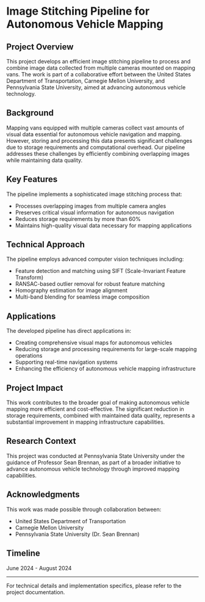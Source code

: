 # Image Stitching Pipeline for Autonomous Vehicle Mapping

## Project Overview
This project develops an efficient image stitching pipeline to process and combine image data collected from multiple cameras mounted on mapping vans. The work is part of a collaborative effort between the United States Department of Transportation, Carnegie Mellon University, and Pennsylvania State University, aimed at advancing autonomous vehicle technology.

## Background
Mapping vans equipped with multiple cameras collect vast amounts of visual data essential for autonomous vehicle navigation and mapping. However, storing and processing this data presents significant challenges due to storage requirements and computational overhead. Our pipeline addresses these challenges by efficiently combining overlapping images while maintaining data quality.

## Key Features
The pipeline implements a sophisticated image stitching process that:
* Processes overlapping images from multiple camera angles
* Preserves critical visual information for autonomous navigation
* Reduces storage requirements by more than 60%
* Maintains high-quality visual data necessary for mapping applications

## Technical Approach
The pipeline employs advanced computer vision techniques including:
* Feature detection and matching using SIFT (Scale-Invariant Feature Transform)
* RANSAC-based outlier removal for robust feature matching
* Homography estimation for image alignment
* Multi-band blending for seamless image composition

## Applications
The developed pipeline has direct applications in:
* Creating comprehensive visual maps for autonomous vehicles
* Reducing storage and processing requirements for large-scale mapping operations
* Supporting real-time navigation systems
* Enhancing the efficiency of autonomous vehicle mapping infrastructure

## Project Impact
This work contributes to the broader goal of making autonomous vehicle mapping more efficient and cost-effective. The significant reduction in storage requirements, combined with maintained data quality, represents a substantial improvement in mapping infrastructure capabilities.

## Research Context
This project was conducted at Pennsylvania State University under the guidance of Professor Sean Brennan, as part of a broader initiative to advance autonomous vehicle technology through improved mapping capabilities.

## Acknowledgments
This work was made possible through collaboration between:
* United States Department of Transportation
* Carnegie Mellon University
* Pennsylvania State University (Dr. Sean Brennan)

## Timeline
June 2024 - August 2024

---
For technical details and implementation specifics, please refer to the project documentation.
